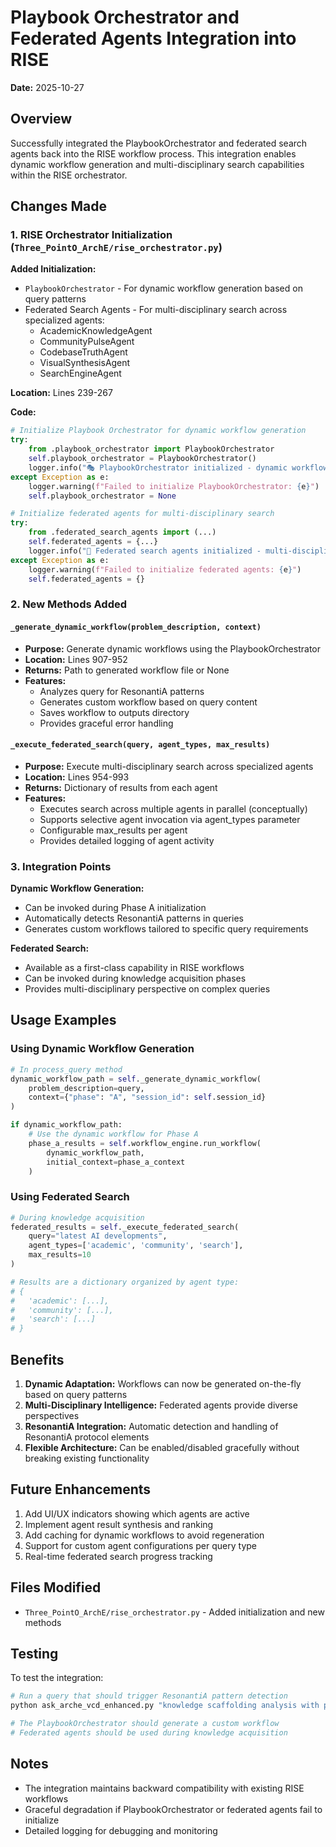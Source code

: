 # Playbook Orchestrator and Federated Agents Integration into RISE

**Date:** 2025-10-27

## Overview

Successfully integrated the PlaybookOrchestrator and federated search agents back into the RISE workflow process. This integration enables dynamic workflow generation and multi-disciplinary search capabilities within the RISE orchestrator.

## Changes Made

### 1. RISE Orchestrator Initialization (`Three_PointO_ArchE/rise_orchestrator.py`)

**Added Initialization:**
- `PlaybookOrchestrator` - For dynamic workflow generation based on query patterns
- Federated Search Agents - For multi-disciplinary search across specialized agents:
  - AcademicKnowledgeAgent
  - CommunityPulseAgent
  - CodebaseTruthAgent
  - VisualSynthesisAgent
  - SearchEngineAgent

**Location:** Lines 239-267

**Code:**
```python
# Initialize Playbook Orchestrator for dynamic workflow generation
try:
    from .playbook_orchestrator import PlaybookOrchestrator
    self.playbook_orchestrator = PlaybookOrchestrator()
    logger.info("🎭 PlaybookOrchestrator initialized - dynamic workflow generation enabled")
except Exception as e:
    logger.warning(f"Failed to initialize PlaybookOrchestrator: {e}")
    self.playbook_orchestrator = None

# Initialize federated agents for multi-disciplinary search
try:
    from .federated_search_agents import (...)
    self.federated_agents = {...}
    logger.info("🔬 Federated search agents initialized - multi-disciplinary search enabled")
except Exception as e:
    logger.warning(f"Failed to initialize federated agents: {e}")
    self.federated_agents = {}
```

### 2. New Methods Added

#### `_generate_dynamic_workflow(problem_description, context)`
- **Purpose:** Generate dynamic workflows using the PlaybookOrchestrator
- **Location:** Lines 907-952
- **Returns:** Path to generated workflow file or None
- **Features:**
  - Analyzes query for ResonantiA patterns
  - Generates custom workflow based on query content
  - Saves workflow to outputs directory
  - Provides graceful error handling

#### `_execute_federated_search(query, agent_types, max_results)`
- **Purpose:** Execute multi-disciplinary search across specialized agents
- **Location:** Lines 954-993
- **Returns:** Dictionary of results from each agent
- **Features:**
  - Executes search across multiple agents in parallel (conceptually)
  - Supports selective agent invocation via agent_types parameter
  - Configurable max_results per agent
  - Provides detailed logging of agent activity

### 3. Integration Points

**Dynamic Workflow Generation:**
- Can be invoked during Phase A initialization
- Automatically detects ResonantiA patterns in queries
- Generates custom workflows tailored to specific query requirements

**Federated Search:**
- Available as a first-class capability in RISE workflows
- Can be invoked during knowledge acquisition phases
- Provides multi-disciplinary perspective on complex queries

## Usage Examples

### Using Dynamic Workflow Generation

```python
# In process_query method
dynamic_workflow_path = self._generate_dynamic_workflow(
    problem_description=query,
    context={"phase": "A", "session_id": self.session_id}
)

if dynamic_workflow_path:
    # Use the dynamic workflow for Phase A
    phase_a_results = self.workflow_engine.run_workflow(
        dynamic_workflow_path,
        initial_context=phase_a_context
    )
```

### Using Federated Search

```python
# During knowledge acquisition
federated_results = self._execute_federated_search(
    query="latest AI developments",
    agent_types=['academic', 'community', 'search'],
    max_results=10
)

# Results are a dictionary organized by agent type:
# {
#   'academic': [...],
#   'community': [...],
#   'search': [...]
# }
```

## Benefits

1. **Dynamic Adaptation:** Workflows can now be generated on-the-fly based on query patterns
2. **Multi-Disciplinary Intelligence:** Federated agents provide diverse perspectives
3. **ResonantiA Integration:** Automatic detection and handling of ResonantiA protocol elements
4. **Flexible Architecture:** Can be enabled/disabled gracefully without breaking existing functionality

## Future Enhancements

1. Add UI/UX indicators showing which agents are active
2. Implement agent result synthesis and ranking
3. Add caching for dynamic workflows to avoid regeneration
4. Support for custom agent configurations per query type
5. Real-time federated search progress tracking

## Files Modified

- `Three_PointO_ArchE/rise_orchestrator.py` - Added initialization and new methods

## Testing

To test the integration:

```bash
# Run a query that should trigger ResonantiA pattern detection
python ask_arche_vcd_enhanced.py "knowledge scaffolding analysis with ptrf framework"

# The PlaybookOrchestrator should generate a custom workflow
# Federated agents should be used during knowledge acquisition
```

## Notes

- The integration maintains backward compatibility with existing RISE workflows
- Graceful degradation if PlaybookOrchestrator or federated agents fail to initialize
- Detailed logging for debugging and monitoring

